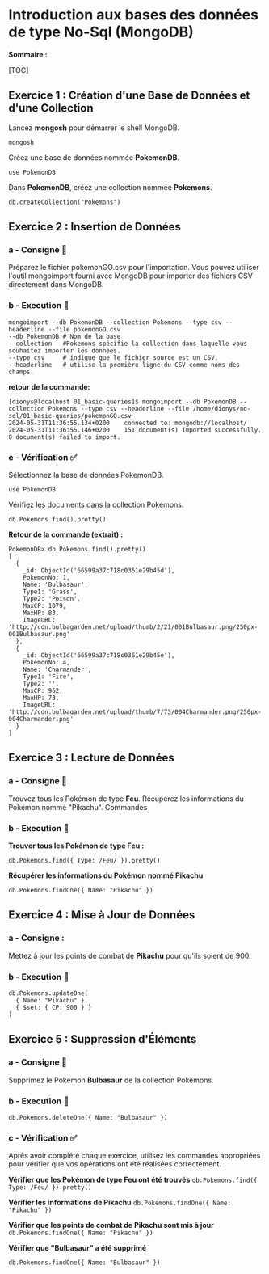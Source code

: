 # Introduction aux bases des données de type No-Sql (MongoDB)
**Sommaire :**

[TOC]

## Exercice 1 : Création d'une Base de Données et d'une Collection
Lancez **mongosh** pour démarrer le shell MongoDB.

```mongosh```

Créez une base de données nommée **PokemonDB**.  

```use PokemonDB```

Dans **PokemonDB**, créez une collection nommée **Pokemons**.

```db.createCollection("Pokemons")```

## Exercice 2 : Insertion de Données

### a - Consigne 📖
Préparez le fichier pokemonGO.csv pour l'importation. Vous pouvez utiliser l'outil mongoimport fourni avec MongoDB pour importer des fichiers CSV directement dans MongoDB.

### b - Execution 🚀

```
mongoimport --db PokemonDB --collection Pokemons --type csv --headerline --file pokemonGO.csv
--db PokemonDB # Nom de la base
--collection   #Pokemons spécifie la collection dans laquelle vous souhaitez importer les données.
--type csv     # indique que le fichier source est un CSV.
--headerline   # utilise la première ligne du CSV comme noms des champs.
```
**retour de la commande:**

```
[dionys@localhost 01_basic-queries]$ mongoimport --db PokemonDB --collection Pokemons --type csv --headerline --file /home/dionys/no-sql/01_basic-queries/pokemonGO.csv
2024-05-31T11:36:55.134+0200    connected to: mongodb://localhost/
2024-05-31T11:36:55.146+0200    151 document(s) imported successfully. 0 document(s) failed to import.
```

### c - Vérification ✅

Sélectionnez la base de données PokemonDB.

```use PokemonDB```  

Vérifiez les documents dans la collection Pokemons.

```db.Pokemons.find().pretty()```

**Retour de la commande (extrait) :**

```
PokemonDB> db.Pokemons.find().pretty()
[
  {
    _id: ObjectId('66599a37c718c0361e29b45d'),
    PokemonNo: 1,
    Name: 'Bulbasaur',
    Type1: 'Grass',
    Type2: 'Poison',
    MaxCP: 1079,
    MaxHP: 83,
    ImageURL: 'http://cdn.bulbagarden.net/upload/thumb/2/21/001Bulbasaur.png/250px-001Bulbasaur.png'
  },
  {
    _id: ObjectId('66599a37c718c0361e29b45e'),
    PokemonNo: 4,
    Name: 'Charmander',
    Type1: 'Fire',
    Type2: '',
    MaxCP: 962,
    MaxHP: 73,
    ImageURL: 'http://cdn.bulbagarden.net/upload/thumb/7/73/004Charmander.png/250px-004Charmander.png'
  }
]
```
## Exercice 3 : Lecture de Données
### a - Consigne 📖
Trouvez tous les Pokémon de type **Feu**.
Récupérez les informations du Pokémon nommé "Pikachu".
Commandes

### b - Execution 🚀

**Trouver tous les Pokémon de type Feu :**

```db.Pokemons.find({ Type: /Feu/ }).pretty()```

**Récupérer les informations du Pokémon nommé Pikachu**

```db.Pokemons.findOne({ Name: "Pikachu" })```

## Exercice 4 : Mise à Jour de Données
### a - Consigne :
Mettez à jour les points de combat de **Pikachu** pour qu'ils soient de 900.

### b - Execution 🚀

```
db.Pokemons.updateOne(
  { Name: "Pikachu" },
  { $set: { CP: 900 } }
)
```

## Exercice 5 : Suppression d'Éléments
### a - Consigne 📖

Supprimez le Pokémon **Bulbasaur** de la collection Pokemons.

### b - Execution 🚀
```db.Pokemons.deleteOne({ Name: "Bulbasaur" })```

### c - Vérification ✅
Après avoir complété chaque exercice, utilisez les commandes appropriées pour vérifier que vos opérations ont été réalisées correctement.

**Vérifier que les Pokémon de type Feu ont été trouvés**
```db.Pokemons.find({ Type: /Feu/ }).pretty()```

**Vérifier les informations de Pikachu**
```db.Pokemons.findOne({ Name: "Pikachu" })```

**Vérifier que les points de combat de Pikachu sont mis à jour**
```db.Pokemons.findOne({ Name: "Pikachu" })```

**Vérifier que "Bulbasaur" a été supprimé**

```db.Pokemons.findOne({ Name: "Bulbasaur" })```
